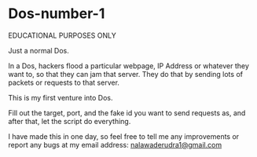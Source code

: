 # Dos-number-1
EDUCATIONAL PURPOSES ONLY

Just a normal Dos.

In a Dos, hackers flood a particular webpage, IP Address or whatever they want to, so that they can jam that server.
They do that by sending lots of packets or requests to that server.

This is my first venture into Dos.

Fill out the target, port, and the fake id you want to send requests as, and after that, let the script do everything.

I have made this in one day, so feel free to tell me any improvements or report any bugs at my email address:
nalawaderudra1@gmail.com
